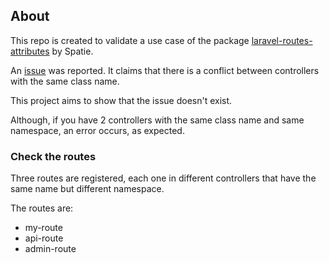 
## About

This repo is created to validate a use case of the package [laravel-routes-attributes](https://github.com/spatie/laravel-route-attributes) by Spatie.

An [issue](https://github.com/spatie/laravel-route-attributes/issues/57) was reported. It claims that there is a conflict between controllers with the same class name.

This project aims to show that the issue doesn't exist.

Although, if you have 2 controllers with the same class name and same namespace, an error occurs, as expected.

### Check the routes

Three routes are registered, each one in different controllers that have the same name but different namespace.

The routes are:
* my-route
* api-route
* admin-route

